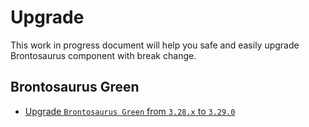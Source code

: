 # Upgrade

This work in progress document will help you safe and easily upgrade Brontosaurus component with break change.

## Brontosaurus Green

-   [Upgrade `Brontosaurus Green` from `3.28.x` to `3.29.0`](../upgrade/green/3_28-3_29.md)
